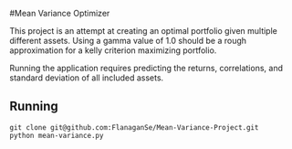 #Mean Variance Optimizer

This project is an attempt at creating an optimal portfolio given multiple different assets. Using a gamma value of 1.0 should be a rough approximation for a kelly criterion maximizing portfolio. 

Running the application requires predicting the returns, correlations, and standard deviation of all included assets. 

## Running 

```
git clone git@github.com:FlanaganSe/Mean-Variance-Project.git
python mean-variance.py
```

